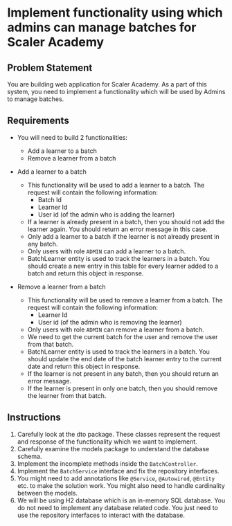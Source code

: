 # Implement functionality using which admins can manage batches for Scaler Academy

## Problem Statement

You are building web application for Scaler Academy. As a part of this system, you need to implement a functionality which will be used by Admins to manage batches.

## Requirements

* You will need to build 2 functionalities:
    * Add a learner to a batch
    * Remove a learner from a batch

* Add a learner to a batch
  * This functionality will be used to add a learner to a batch. The request will contain the following information:
    * Batch Id
    * Learner Id
    * User id (of the admin who is adding the learner)
  * If a learner is already present in a batch, then you should not add the learner again. You should return an error message in this case.
  * Only add a learner to a batch if the learner is not already present in any batch.
  * Only users with role `ADMIN` can add a learner to a batch.
  * BatchLearner entity is used to track the learners in a batch. You should create a new entry in this table for every learner added to a batch and return this object in response.

* Remove a learner from a batch
  * This functionality will be used to remove a learner from a batch. The request will contain the following information:
    * Learner Id
    * User id (of the admin who is removing the learner)
  * Only users with role `ADMIN` can remove a learner from a batch.
  * We need to get the current batch for the user and remove the user from that batch.
  * BatchLearner entity is used to track the learners in a batch. You should update the end date of the batch learner entry to the current date and return this object in response.
  * If the learner is not present in any batch, then you should return an error message.
  * If the learner is present in only one batch, then you should remove the learner from that batch.


## Instructions
1. Carefully look at the dto package. These classes represent the request and response of the functionality which we want to implement.
2. Carefully examine the models package to understand the database schema.
3. Implement the incomplete methods inside the `BatchController`.
4. Implement the `BatchService` interface and fix the repository interfaces.
5. You might need to add annotations like `@Service`, `@Autowired`, `@Entity` etc. to make the solution work. You might also need to handle cardinality between the models.
6. We will be using H2 database which is an in-memory SQL database. You do not need to implement any database related code. You just need to use the repository interfaces to interact with the database.